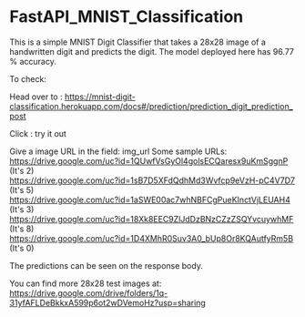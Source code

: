 # FastAPI_MNIST_Classification
This is a simple MNIST Digit Classifier that takes a 28x28 image of a handwritten digit and predicts the digit.
The model deployed here has 96.77 % accuracy.

To check: 

Head over to : https://mnist-digit-classification.herokuapp.com/docs#/prediction/prediction_digit_prediction_post

Click : try it out

Give a image URL in the field: img_url
Some sample URLs:  <br>
https://drive.google.com/uc?id=1QUwfVsGyOl4golsECQaresx9uKmSggnP (It's 2) <br>
https://drive.google.com/uc?id=1sB7D5XFdQdhMd3Wvfcp9eVzH-pC4V7D7 (It's 5) <br>
https://drive.google.com/uc?id=1aSWE00ac7whNBFCgPueKInctVjLEUAH4 (It's 3) <br>
https://drive.google.com/uc?id=18Xk8EEC9ZlJdDzBNzCZzZSQYvcuywhMF (It's 8) <br>
https://drive.google.com/uc?id=1D4XMhR0Suv3A0_bUp8Or8KQAutfyRm5B (It's 0) <br>

The predictions can be seen on the response body.

You can find more 28x28 test images at: <br>
https://drive.google.com/drive/folders/1q-31yfAFLDeBkkxA599p6ot2wDVemoHz?usp=sharing
